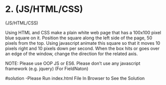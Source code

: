 # 2. (JS/HTML/CSS)

(JS/HTML/CSS)

Using HTML and CSS make a plain white web page that has a 100x100 pixel blue square on it. Position the square along the left side of the page, 50 pixels from the top. Using javascript animate this square so that it moves 10 pixels right and 10 pixels down per second. When the box hits or goes over an edge of the window, change the direction for the related axis.

NOTE: Please use OOP JS or ES6. Please don’t use any javascript framework (e.g. jquery) (For FieldNaton)

#solution
-Please Run index.html File In Browser to See the Solution
